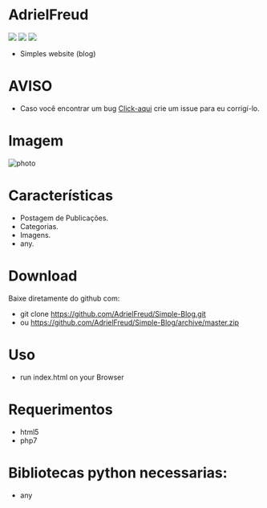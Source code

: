 # AdrielFreud

![](https://img.shields.io/badge/Simple-BLOG-v1.0-blue?style=flat&logo=appveyor)
![](https://img.shields.io/badge/Plataforma-win32--win64--linux64--linux32-blue?style=flat&logo=appveyor)
![](https://img.shields.io/badge/Ferramentas-html5--php7-blue)

 - Simples website (blog)

# AVISO
- Caso você encontrar um bug [Click-aqui](https://github.com/AdrielFreud/Simple-Blog/issues/new) crie um issue para eu corrigí-lo.

# Imagem
![photo](https://i.imgur.com/)

# Características
  - Postagem de Publicações.
  - Categorias.
  - Imagens.
  - any.

 
# Download
Baixe diretamente do github com:
 - git clone https://github.com/AdrielFreud/Simple-Blog.git
 - ou https://github.com/AdrielFreud/Simple-Blog/archive/master.zip


# Uso
 - run index.html on your Browser
# Requerimentos
 - html5
 - php7

# Bibliotecas python necessarias:
  - any
